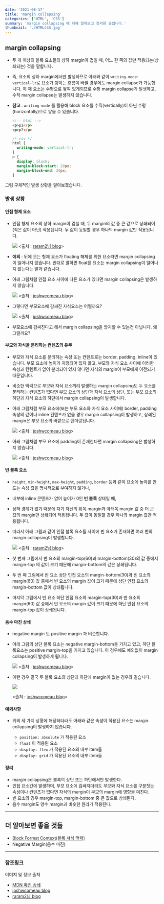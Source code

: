```yaml
---
date: '2021-08-17'
title: 'margin collapsing'
categories: ['HTML', 'CSS']
summary: 'margin collapsing 에 대해 알아보고 정리한 글입니다.'
thumbnail: './HTMLCSS.jpg'
---
```

## margin collapsing

- 두 개 이상의 블록 요소들의 상하 margin이 겹칠 때, 어느 한 쪽의 값만 적용되는(상쇄되는) 것을 말합니다.
- 즉, 요소의 상하 margin에서만 발생하므로 아래와 같이 `writing-mode: vertical-lr`로 요소가 쌓이는 흐름이 바뀔 경우에도 margin collapse가 가능합니다. 이 때 요소는 수평으로 쌓여 있게되므로 수평 margin collapse가 발생하고, 수직 margin collapse는 발생하지 않습니다.
- **참고** : `writing-mode` 를 활용해 block 요소를 수직(vertically)이 아닌 수평(horizontally)으로 쌓을 수 있습니다.

  ```html
  <!-- html -->
  <p>p1</p>
  <p>p2</p>
  ```

  ```css
  /* css */
  html {
    writing-mode: vertical-lr;
  }
  p {
    display: block;
    margin-block-start: 20px;
    margin-block-end: 20px;
  }
  ```

그럼 구체적인 발생 상황을 알아보겠습니다.

### 발생 상황

#### 인접 형제 요소

- 인접 형제 요소의 상하 margin이 겹칠 때, 두 margin의 값 중 큰 값으로 상쇄되어(작은 값이 아닌) 적용됩니다. 두 값이 동일할 경우 하나의 margin 값만 적용됩니다.
  <figcaption>

  ![](https://media.vlpt.us/post-images/raram2/97e16a40-121f-11ea-aaba-65695302c179/01-margin-collapsing-sibling-case.png)
  <출처 : [raram2님 blog](https://velog.io/@raram2/CSS-%EB%A7%88%EC%A7%84-%EC%83%81%EC%87%84Margin-collapsing-%EC%9B%90%EB%A6%AC-%EC%99%84%EB%B2%BD-%EC%9D%B4%ED%95%B4)>
  </figcaption>

- **예외** : 뒤에 오는 형제 요소가 floating 해제를 위한 요소라면 margin collapsing이 일어나지 않습니다. 반대로 말하면 float된 요소는 margin collapsing이 일어나지 않는다는 말과 같습니다.

- 아래 그림처럼 인접 요소 사이에 다른 요소가 있다면 margin collapsing은 발생하지 않습니다.
  <figcaption>

  ![](./images/margin_3.PNG)
  <출처 : [joshwcomeau blog](https://www.joshwcomeau.com/css/rules-of-margin-collapse/)>
  </figcaption>

- 그렇다면 부모요소에 감싸진 자식요소는 어떨까요?
  <figcaption>

  ![](./images/margin_4.PNG)
  <출처 : [joshwcomeau blog](https://www.joshwcomeau.com/css/rules-of-margin-collapse/)>
  </figcaption>
- 부모요소에 감싸진다고 해서 margin collapsing을 방지할 수 있는건 아닙니다. 왜 그럴까요?

#### 부모와 자식을 분리하는 컨텐츠의 유무
- 부모와 자식 요소를 분리하는 속성 또는 컨텐트로는 border, padding, inline이 있습니다. 부모 요소에 높이가 지정되어 있지 않고, 부모와 자식 요소 사이에 이러한 속성과 컨텐트가 없어 분리되어 있지 않다면 자식의 margin이 부모에게 이전되기 때문입니다.

- 비슷한 맥락으로 부모와 자식 요소끼리 발생하는 margin collapsing도 두 요소를 분리하는 컨텐츠가 없다면 부모 요소의 상단과 자식 요소의 상단, 또는 부모 요소의 하단과 자식 요소의 하단에서 margin collapsing이 발생합니다. 

- 아래 그림처럼 부모 요소에(또는 부모 요소와 자식 요소 사이에) border, padding 속성의 값이나 inline 컨텐츠가 없을 경우 margin collapsing이 발생하고, 상쇄된 margin은 부모 요소의 바깥으로 렌더링됩니다.
  <figcaption>

  ![](./images/margin_2.PNG)
  <출처 : [joshwcomeau blog](https://www.joshwcomeau.com/css/rules-of-margin-collapse/)>
  </figcaption>

- 아래 그림처럼 부모 요소에 padding이 존재한다면 margin collapsing은 발생하지 않습니다.
  <figcaption>

  ![](./images/margin_1.PNG)
  <출처 : [joshwcomeau blog](https://www.joshwcomeau.com/css/rules-of-margin-collapse/)>
  </figcaption>

#### 빈 블록 요소
- `height`, `min-height`, `max-height`, `padding`, `border` 등과 같이 요소에 높이를 만드는 속성 값을 명시적으로 부여하지 않거나,
- 내부에 inline 콘텐츠가 없어 높이가 0인 **빈 블록** 상태일 때,
- 상하 경계가 없기 때문에 자기 자신의 위쪽 margin과 아래쪽 margin 값 중 더 큰 값의 margin만 상쇄되어 적용됩니다. 두 값이 동일할 경우 하나의 margin 값만 적용됩니다.
- 따라서 아래 그림과 같이 인접 블록 요소들 사이에 빈 요소가 존재하면 여러 번의 margin collapsing이 발생합니다.

  <figcaption>

  ![](https://media.vlpt.us/post-images/raram2/ffac75c0-121f-11ea-aaba-65695302c179/02-margin-collapsing-emptybox-case.png)
  <출처 : [raram2님 blog](https://velog.io/@raram2/CSS-%EB%A7%88%EC%A7%84-%EC%83%81%EC%87%84Margin-collapsing-%EC%9B%90%EB%A6%AC-%EC%99%84%EB%B2%BD-%EC%9D%B4%ED%95%B4)>
  </figcaption>

- 첫 번째 그림에서 빈 요소의 margin-top(60)과 margin-bottom(30)의 값 중에서 margin-top 의 값이 크기 때문에 margin-bottom의 값은 상쇄됩니다.
- 두 번 째 그림에서 빈 요소 상단 인접 요소의 margin-bottom(30)과 빈 요소의 margin(60) 값 중에서 빈 요소의 margin 값이 크기 때문에 상단 인접 요소의 margin-bottom 값이 상쇄됩니다.
- 마지막 그림에서 빈 요소 하단 인접 요소의 margin-top(30)과 빈 요소의 margin(60) 값 중에서 빈 요소의 margin 값이 크기 때문에 하단 인접 요소의 margin-top 값이 상쇄됩니다.


#### 음수 마진 상쇄
- negative margin 도 positive margin 과 비슷합니다.
- 아래 그림의 상단 블록 요소는 negative margin-bottom을 가지고 있고, 하단 블록요소는 positive margin-top을 가지고 있습니다. 이 경우에도 예외없이 margin collapsing이 발생하게 됩니다.
  <figcaption>

  ![](./images/margin_5.PNG)
  <출처 : [joshwcomeau blog](https://www.joshwcomeau.com/css/rules-of-margin-collapse/)>
  </figcaption>

- 이런 경우 결국 두 블록 요소의 상단과 하단에 margin이 없는 경우와 같습니다.

  <figcaption>

  ![](./images/margin_6.PNG)

  <출처 : [joshwcomeau blog](https://www.joshwcomeau.com/css/rules-of-margin-collapse/)>
  </figcaption>
#### 예외사항
- 위의 세 가지 상황에 해당하더라도 아래와 같은 속성이 적용된 요소는 margin collapsing이 발생하지 않습니다.

  - `position: absolute` 가 적용된 요소
  - `float` 이 적용된 요소
  - `display: flex` 가 적용된 요소의 내부 item들
  - `display: grid` 가 적용된 요소의 내부 item들

#### 정리
- margin collapsing은 블록의 상단 또는 하단에서만 발생한다. 
- 인접 요소간에 발생하며, 부모 요소에 감싸지더라도 부모와 자식 요소를 구분짓는 속성이나 컨텐츠가 없다면 자식의 margin이 부모의 margin에 영향을 미친다.
- 빈 요소의 경우 margin-top, margin-bottom 중 큰 값으로 상쇄된다.
- 음수 margin도 양수 margin과 비슷한 원리가 적용된다.

<hr>

## 더 알아보면 좋을 것들
- [Block Format Context(블록 서식 맥락)](https://developer.mozilla.org/ko/docs/Web/Guide/CSS/Block_formatting_context)
- Negative Margin(음수 마진)

<hr>

### 참조링크
이미지 및 정보 출처
- [MDN 마진 상쇄](https://developer.mozilla.org/ko/docs/Web/CSS/CSS_Box_Model/Mastering_margin_collapsing)
- [joshwcomeau blog](https://www.joshwcomeau.com/css/rules-of-margin-collapse/)
- [raram2님 blog](https://velog.io/@raram2/CSS-%EB%A7%88%EC%A7%84-%EC%83%81%EC%87%84Margin-collapsing-%EC%9B%90%EB%A6%AC-%EC%99%84%EB%B2%BD-%EC%9D%B4%ED%95%B4)
